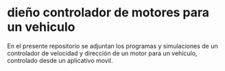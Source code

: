 # dieño controlador de motores para un vehiculo
En el presente repositorio se adjuntan los programas y simulaciones de un controlador de velocidad y dirección de un motor para un vehículo, controlado desde un aplicativo movil.
